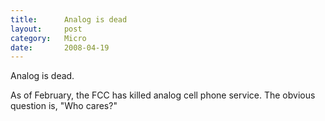 ```yaml
---
title:      Analog is dead
layout:     post
category:   Micro
date:       2008-04-19
---
```


Analog is dead.

 
As of February, the FCC has killed analog cell phone service. The obvious question is, "Who cares?" 